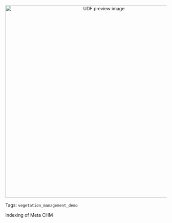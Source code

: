 <!--fused:preview-->
<p align="center"><img src="https://fused-magic.s3.amazonaws.com/thumbnails/preview/fusedlabs/fusedudfs/Meta_CHM_tiles_geojson/bed469a4-39b8-4ae6-8b30-7d70b6c015a1" width="600" alt="UDF preview image"></p>

<!--fused:tags-->
Tags: `vegetation_management_demo`

<!--fused:readme-->
Indexing of Meta CHM
